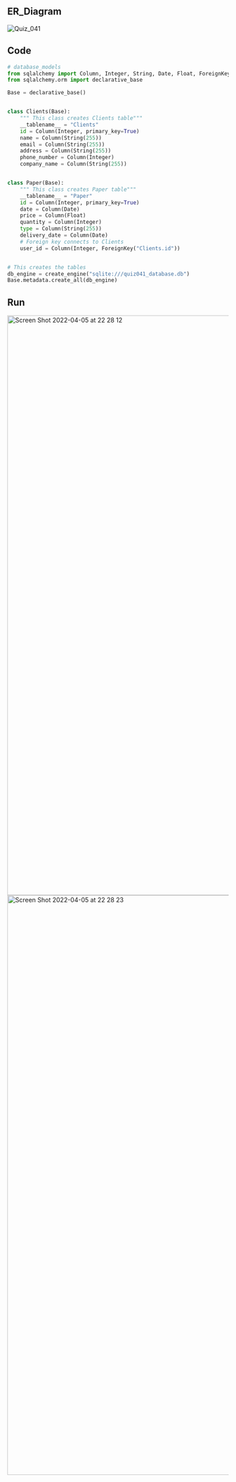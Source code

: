 ## ER_Diagram
![Quiz_041](https://user-images.githubusercontent.com/89367058/161764453-411a044b-d744-4f9a-be57-3c4d5e4d719f.png)


## Code
``` python
# database_models
from sqlalchemy import Column, Integer, String, Date, Float, ForeignKey, create_engine
from sqlalchemy.orm import declarative_base

Base = declarative_base()


class Clients(Base):
    """ This class creates Clients table"""
    __tablename__ = "Clients"
    id = Column(Integer, primary_key=True)
    name = Column(String(255))
    email = Column(String(255))
    address = Column(String(255))
    phone_number = Column(Integer)
    company_name = Column(String(255))


class Paper(Base):
    """ This class creates Paper table"""
    __tablename__ = "Paper"
    id = Column(Integer, primary_key=True)
    date = Column(Date)
    price = Column(Float)
    quantity = Column(Integer)
    type = Column(String(255))
    delivery_date = Column(Date)
    # Foreign key connects to Clients
    user_id = Column(Integer, ForeignKey("Clients.id"))


# This creates the tables
db_engine = create_engine("sqlite:///quiz041_database.db")
Base.metadata.create_all(db_engine)

```

## Run
<img width="1317" alt="Screen Shot 2022-04-05 at 22 28 12" src="https://user-images.githubusercontent.com/89367058/161764622-3cf630c2-02d0-49c0-934b-8e44c9953bf4.png">
<img width="1317" alt="Screen Shot 2022-04-05 at 22 28 23" src="https://user-images.githubusercontent.com/89367058/161764638-05adbf03-8162-4aa2-86e6-26e1e188d189.png">
